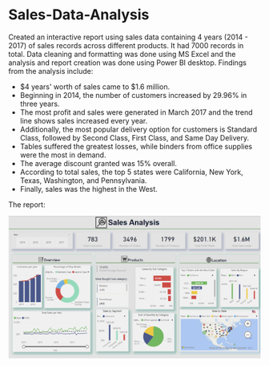 # Sales-Data-Analysis
Created an interactive report using sales data containing 4 years (2014 - 2017) of sales records across different products. It had 7000 records in total. Data cleaning and formatting was done using MS Excel and the analysis and report creation was done using Power BI desktop.
Findings from the analysis include:
- $4 years' worth of sales came to $1.6 million.
- Beginning in 2014, the number of customers increased by 29.96% in three years.
- The most profit and sales were generated in March 2017 and the trend line shows sales increased every year.
- Additionally, the most popular delivery option for customers is Standard Class, followed by Second Class, First Class, and Same Day Delivery.
- Tables suffered the greatest losses, while binders from office supplies were the most in demand. 
- The average discount granted was 15% overall.
- According to total sales, the top 5 states were California, New York, Texas, Washington, and Pennsylvania.
- Finally, sales was the highest in the West.


The report:

![alt text](https://github.com/Adetola-Toyosi/Sales-Data-Analysis/blob/main/Sales%20Analysis.png)
